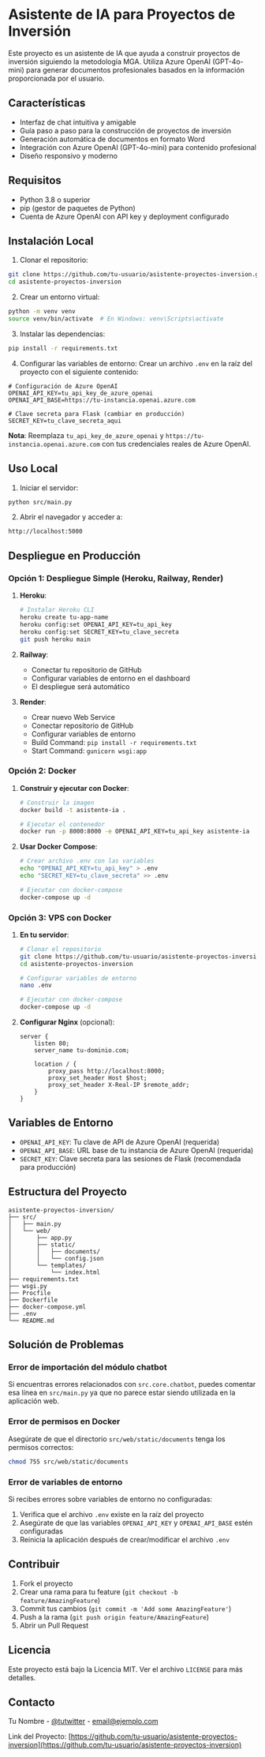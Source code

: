 # Asistente de IA para Proyectos de Inversión

Este proyecto es un asistente de IA que ayuda a construir proyectos de inversión siguiendo la metodología MGA. Utiliza Azure OpenAI (GPT-4o-mini) para generar documentos profesionales basados en la información proporcionada por el usuario.

## Características

- Interfaz de chat intuitiva y amigable
- Guía paso a paso para la construcción de proyectos de inversión
- Generación automática de documentos en formato Word
- Integración con Azure OpenAI (GPT-4o-mini) para contenido profesional
- Diseño responsivo y moderno

## Requisitos

- Python 3.8 o superior
- pip (gestor de paquetes de Python)
- Cuenta de Azure OpenAI con API key y deployment configurado

## Instalación Local

1. Clonar el repositorio:
```bash
git clone https://github.com/tu-usuario/asistente-proyectos-inversion.git
cd asistente-proyectos-inversion
```

2. Crear un entorno virtual:
```bash
python -m venv venv
source venv/bin/activate  # En Windows: venv\Scripts\activate
```

3. Instalar las dependencias:
```bash
pip install -r requirements.txt
```

4. Configurar las variables de entorno:
Crear un archivo `.env` en la raíz del proyecto con el siguiente contenido:
```
# Configuración de Azure OpenAI
OPENAI_API_KEY=tu_api_key_de_azure_openai
OPENAI_API_BASE=https://tu-instancia.openai.azure.com

# Clave secreta para Flask (cambiar en producción)
SECRET_KEY=tu_clave_secreta_aqui
```

**Nota**: Reemplaza `tu_api_key_de_azure_openai` y `https://tu-instancia.openai.azure.com` con tus credenciales reales de Azure OpenAI.

## Uso Local

1. Iniciar el servidor:
```bash
python src/main.py
```

2. Abrir el navegador y acceder a:
```
http://localhost:5000
```

## Despliegue en Producción

### Opción 1: Despliegue Simple (Heroku, Railway, Render)

1. **Heroku**:
   ```bash
   # Instalar Heroku CLI
   heroku create tu-app-name
   heroku config:set OPENAI_API_KEY=tu_api_key
   heroku config:set SECRET_KEY=tu_clave_secreta
   git push heroku main
   ```

2. **Railway**:
   - Conectar tu repositorio de GitHub
   - Configurar variables de entorno en el dashboard
   - El despliegue será automático

3. **Render**:
   - Crear nuevo Web Service
   - Conectar repositorio de GitHub
   - Configurar variables de entorno
   - Build Command: `pip install -r requirements.txt`
   - Start Command: `gunicorn wsgi:app`

### Opción 2: Docker

1. **Construir y ejecutar con Docker**:
   ```bash
   # Construir la imagen
   docker build -t asistente-ia .
   
   # Ejecutar el contenedor
   docker run -p 8000:8000 -e OPENAI_API_KEY=tu_api_key asistente-ia
   ```

2. **Usar Docker Compose**:
   ```bash
   # Crear archivo .env con las variables
   echo "OPENAI_API_KEY=tu_api_key" > .env
   echo "SECRET_KEY=tu_clave_secreta" >> .env
   
   # Ejecutar con docker-compose
   docker-compose up -d
   ```

### Opción 3: VPS con Docker

1. **En tu servidor**:
   ```bash
   # Clonar el repositorio
   git clone https://github.com/tu-usuario/asistente-proyectos-inversion.git
   cd asistente-proyectos-inversion
   
   # Configurar variables de entorno
   nano .env
   
   # Ejecutar con docker-compose
   docker-compose up -d
   ```

2. **Configurar Nginx** (opcional):
   ```nginx
   server {
       listen 80;
       server_name tu-dominio.com;
       
       location / {
           proxy_pass http://localhost:8000;
           proxy_set_header Host $host;
           proxy_set_header X-Real-IP $remote_addr;
       }
   }
   ```

## Variables de Entorno

- `OPENAI_API_KEY`: Tu clave de API de Azure OpenAI (requerida)
- `OPENAI_API_BASE`: URL base de tu instancia de Azure OpenAI (requerida)
- `SECRET_KEY`: Clave secreta para las sesiones de Flask (recomendada para producción)

## Estructura del Proyecto

```
asistente-proyectos-inversion/
├── src/
│   ├── main.py
│   └── web/
│       ├── app.py
│       ├── static/
│       │   ├── documents/
│       │   └── config.json
│       └── templates/
│           └── index.html
├── requirements.txt
├── wsgi.py
├── Procfile
├── Dockerfile
├── docker-compose.yml
├── .env
└── README.md
```

## Solución de Problemas

### Error de importación del módulo chatbot
Si encuentras errores relacionados con `src.core.chatbot`, puedes comentar esa línea en `src/main.py` ya que no parece estar siendo utilizada en la aplicación web.

### Error de permisos en Docker
Asegúrate de que el directorio `src/web/static/documents` tenga los permisos correctos:
```bash
chmod 755 src/web/static/documents
```

### Error de variables de entorno
Si recibes errores sobre variables de entorno no configuradas:
1. Verifica que el archivo `.env` existe en la raíz del proyecto
2. Asegúrate de que las variables `OPENAI_API_KEY` y `OPENAI_API_BASE` estén configuradas
3. Reinicia la aplicación después de crear/modificar el archivo `.env`

## Contribuir

1. Fork el proyecto
2. Crear una rama para tu feature (`git checkout -b feature/AmazingFeature`)
3. Commit tus cambios (`git commit -m 'Add some AmazingFeature'`)
4. Push a la rama (`git push origin feature/AmazingFeature`)
5. Abrir un Pull Request

## Licencia

Este proyecto está bajo la Licencia MIT. Ver el archivo `LICENSE` para más detalles.

## Contacto

Tu Nombre - [@tutwitter](https://twitter.com/tutwitter) - email@ejemplo.com

Link del Proyecto: [https://github.com/tu-usuario/asistente-proyectos-inversion](https://github.com/tu-usuario/asistente-proyectos-inversion)
